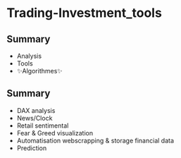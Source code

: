 # Trading-Investment_tools

## Summary


- Analysis
- Tools
- ✨Algorithmes✨


## Summary

- DAX analysis
- News/Clock
- Retail sentimental
- Fear & Greed visualization 
- Automatisation webscrapping & storage financial data
- Prediction 
